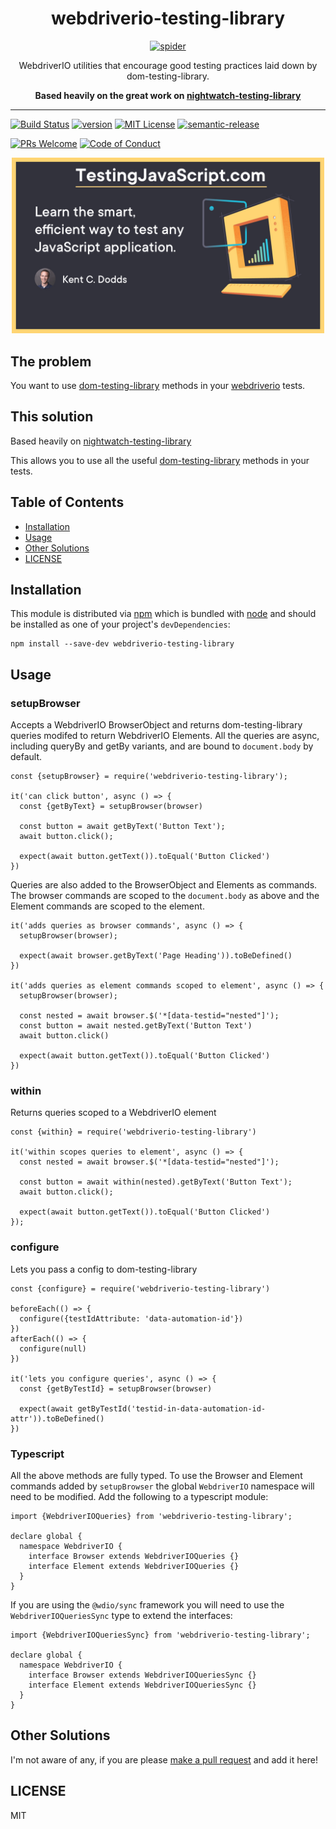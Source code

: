 <div align="center">
<h1>webdriverio-testing-library</h1>

<a href="https://www.joypixels.com/profiles/emoji/spider">
  <img
    height="80"
    width="80"
    alt="spider"
    src="https://raw.githubusercontent.com/testing-library/webdriverio-testing-library/master/other/spider.png"
  />
</a>

<p>WebdriverIO utilities that encourage good testing practices laid down by dom-testing-library.</p>

<p><strong>Based heavily on the great work on <a href="https://github.com/testing-library/nightwatch-testing-library">nightwatch-testing-library</a></strong></p>

</div>

<hr />

[![Build Status][build-badge]][build]
[![version][version-badge]][package]
[![MIT License][license-badge]][license]
[![semantic-release](https://img.shields.io/badge/%20%20%F0%9F%93%A6%F0%9F%9A%80-semantic--release-e10079.svg)](https://github.com/semantic-release/semantic-release)

[![PRs Welcome][prs-badge]][prs]
[![Code of Conduct][coc-badge]][coc]

<div align="center">
<a href="https://testingjavascript.com">
<img width="500" alt="TestingJavaScript.com Learn the smart, efficient way to test any JavaScript application." src="https://raw.githubusercontent.com/kentcdodds/cypress-testing-library/master/other/testingjavascript.jpg" />
</a>
</div>

## The problem

You want to use [dom-testing-library](https://github.com/kentcdodds/dom-testing-library) methods in your [webdriverio][webdriverio] tests.

## This solution

Based heavily on [nightwatch-testing-library][nightwatch-testing-library]

This allows you to use all the useful [dom-testing-library](https://github.com/kentcdodds/dom-testing-library) methods in your tests.

## Table of Contents

<!-- START doctoc generated TOC please keep comment here to allow auto update -->
<!-- DON'T EDIT THIS SECTION, INSTEAD RE-RUN doctoc TO UPDATE -->

- [Installation](#installation)
- [Usage](#usage)
- [Other Solutions](#other-solutions)
- [LICENSE](#license)

<!-- END doctoc generated TOC please keep comment here to allow auto update -->

## Installation

This module is distributed via [npm][npm] which is bundled with [node][node] and
should be installed as one of your project's `devDependencies`:

```
npm install --save-dev webdriverio-testing-library
```

## Usage

### setupBrowser

Accepts a WebdriverIO BrowserObject and returns dom-testing-library queries
modifed to return WebdriverIO Elements. All the queries are async, including
queryBy and getBy variants, and are bound to `document.body` by default.

```
const {setupBrowser} = require('webdriverio-testing-library');

it('can click button', async () => {
  const {getByText} = setupBrowser(browser)

  const button = await getByText('Button Text');
  await button.click();

  expect(await button.getText()).toEqual('Button Clicked')
})
```

Queries are also added to the BrowserObject and Elements as commands. The
browser commands are scoped to the `document.body` as above and the Element
commands are scoped to the element.

```
it('adds queries as browser commands', async () => {
  setupBrowser(browser);

  expect(await browser.getByText('Page Heading')).toBeDefined()
})

it('adds queries as element commands scoped to element', async () => {
  setupBrowser(browser);

  const nested = await browser.$('*[data-testid="nested"]');
  const button = await nested.getByText('Button Text')
  await button.click()

  expect(await button.getText()).toEqual('Button Clicked')
})
```

### within

Returns queries scoped to a WebdriverIO element

```
const {within} = require('webdriverio-testing-library')

it('within scopes queries to element', async () => {
  const nested = await browser.$('*[data-testid="nested"]');

  const button = await within(nested).getByText('Button Text');
  await button.click();

  expect(await button.getText()).toEqual('Button Clicked')
});
```

### configure

Lets you pass a config to dom-testing-library

```
const {configure} = require('webdriverio-testing-library')

beforeEach(() => {
  configure({testIdAttribute: 'data-automation-id'})
})
afterEach(() => {
  configure(null)
})

it('lets you configure queries', async () => {
  const {getByTestId} = setupBrowser(browser)

  expect(await getByTestId('testid-in-data-automation-id-attr')).toBeDefined()
})
```

### Typescript

All the above methods are fully typed. To use the Browser and Element commands
added by `setupBrowser` the global `WebdriverIO` namespace will need to be
modified. Add the following to a typescript module:

```
import {WebdriverIOQueries} from 'webdriverio-testing-library';

declare global {
  namespace WebdriverIO {
    interface Browser extends WebdriverIOQueries {}
    interface Element extends WebdriverIOQueries {}
  }
}
```

If you are using the `@wdio/sync` framework you will need to use the
`WebdriverIOQueriesSync` type to extend the interfaces:

```
import {WebdriverIOQueriesSync} from 'webdriverio-testing-library';

declare global {
  namespace WebdriverIO {
    interface Browser extends WebdriverIOQueriesSync {}
    interface Element extends WebdriverIOQueriesSync {}
  }
}
```

## Other Solutions

I'm not aware of any, if you are please [make a pull request][prs] and add it
here!

## LICENSE

MIT

[npm]: https://www.npmjs.com/
[node]: https://nodejs.org
[build-badge]: https://github.com/olivierwilkinson/webdriverio-testing-library/workflows/webdriverio-testing-library/badge.svg
[build]: https://github.com/olivierwilkinson/webdriverio-testing-library/actions?query=branch%3Amaster+workflow%3Awebdriverio-testing-library
[version-badge]: https://img.shields.io/npm/v/olivierwilkinson/webdriverio-testing-library.svg?style=flat-square
[package]: https://www.npmjs.com/package/webdriverio-testing-library
[downloads-badge]: https://img.shields.io/npm/dm/olivierwilkinson/webdriverio-testing-library.svg?style=flat-square
[npmtrends]: http://www.npmtrends.com/webdriverio-testing-library
[license-badge]: https://img.shields.io/npm/l/webdriverio-testing-library.svg?style=flat-square
[license]: https://github.com/olivierwilkinson/webdriverio-testing-library/blob/master/LICENSE
[prs-badge]: https://img.shields.io/badge/PRs-welcome-brightgreen.svg?style=flat-square
[prs]: http://makeapullrequest.com
[coc-badge]: https://img.shields.io/badge/code%20of-conduct-ff69b4.svg?style=flat-square
[coc]: https://github.com/olivierwilkinson/webdriverio-testing-library/blob/master/other/CODE_OF_CONDUCT.md
[dom-testing-library]: https://github.com/testing-library/dom-testing-library
[webdriverio]: https://webdriver.io/
[nightwatch-testing-library]: https://github.com/testing-library/nightwatch-testing-library
